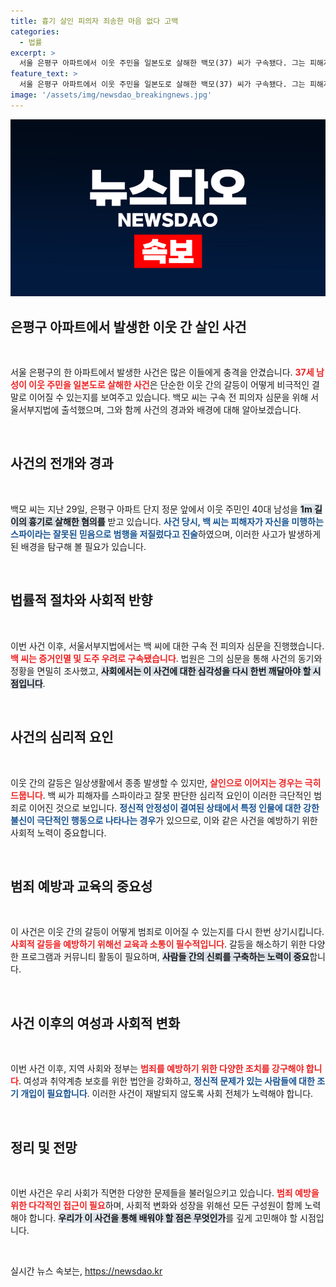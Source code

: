```yaml
---
title: 흉기 살인 피의자 죄송한 마음 없다 고백
categories:
  - 법률
excerpt: >
  서울 은평구 아파트에서 이웃 주민을 일본도로 살해한 백모(37) 씨가 구속됐다. 그는 피해자를 스파이로 잘못 생각해 극단적인 선택을 했다고 주장하며, 취재진 질문에 미안하지 않다며 긴장감을 더했다.
feature_text: >
  서울 은평구 아파트에서 이웃 주민을 일본도로 살해한 백모(37) 씨가 구속됐다. 그는 피해자를 스파이로 잘못 생각해 극단적인 선택을 했다고 주장하며, 취재진 질문에 미안하지 않다며 긴장감을 더했다.
image: '/assets/img/newsdao_breakingnews.jpg'
---
```


<p><img src="/assets/img/newsdao_breakingnews.jpg" alt="pcversion 속보" /></p>

<h2 data-ke-size="size26">은평구 아파트에서 발생한 이웃 간 살인 사건</h2>

<p data-ke-size="size16">&nbsp;</p>

<p data-ke-size="size16">서울 은평구의 한 아파트에서 발생한 사건은 많은 이들에게 충격을 안겼습니다. <b><span style="color: #ee2323;">37세 남성이 이웃 주민을 일본도로 살해한 사건</span></b>은 단순한 이웃 간의 갈등이 어떻게 비극적인 결말로 이어질 수 있는지를 보여주고 있습니다. 백모 씨는 구속 전 피의자 심문을 위해 서울서부지법에 출석했으며, 그와 함께 사건의 경과와 배경에 대해 알아보겠습니다.</p>

<p data-ke-size="size16">&nbsp;</p>

<h2 data-ke-size="size26">사건의 전개와 경과</h2>

<p data-ke-size="size16">&nbsp;</p>

<p data-ke-size="size16">백모 씨는 지난 29일, 은평구 아파트 단지 정문 앞에서 이웃 주민인 40대 남성을 <b><span style="background-color: #21538527;">1m 길이의 흉기로 살해한 혐의를</span></b> 받고 있습니다. <b><span style="color: #1a5490;">사건 당시, 백 씨는 피해자가 자신을 미행하는 스파이라는 잘못된 믿음으로 범행을 저질렀다고 진술</span></b>하였으며, 이러한 사고가 발생하게 된 배경을 탐구해 볼 필요가 있습니다.</p>

<p data-ke-size="size16">&nbsp;</p>

<h2 data-ke-size="size26">법률적 절차와 사회적 반향</h2>

<p data-ke-size="size16">&nbsp;</p>

<p data-ke-size="size16">이번 사건 이후, 서울서부지법에서는 백 씨에 대한 구속 전 피의자 심문을 진행했습니다. <b><span style="color: #ee2323;">백 씨는 증거인멸 및 도주 우려로 구속됐습니다</span></b>. 법원은 그의 심문을 통해 사건의 동기와 정황을 면밀히 조사했고, <b><span style="background-color: #21538527;">사회에서는 이 사건에 대한 심각성을 다시 한번 깨달아야 할 시점입니다</span></b>.</p>

<p data-ke-size="size16">&nbsp;</p>

<h2 data-ke-size="size26">사건의 심리적 요인</h2>

<p data-ke-size="size16">&nbsp;</p>

<p data-ke-size="size16">이웃 간의 갈등은 일상생활에서 종종 발생할 수 있지만, <b><span style="color: #ee2323;">살인으로 이어지는 경우는 극히 드뭅니다</span></b>. 백 씨가 피해자를 스파이라고 잘못 판단한 심리적 요인이 이러한 극단적인 범죄로 이어진 것으로 보입니다. <b><span style="color: #1a5490;">정신적 안정성이 결여된 상태에서 특정 인물에 대한 강한 불신이 극단적인 행동으로 나타나는 경우</span></b>가 있으므로, 이와 같은 사건을 예방하기 위한 사회적 노력이 중요합니다.</p>

<p data-ke-size="size16">&nbsp;</p>

<h2 data-ke-size="size26">범죄 예방과 교육의 중요성</h2>

<p data-ke-size="size16">&nbsp;</p>

<p data-ke-size="size16">이 사건은 이웃 간의 갈등이 어떻게 범죄로 이어질 수 있는지를 다시 한번 상기시킵니다. <b><span style="color: #ee2323;">사회적 갈등을 예방하기 위해선 교육과 소통이 필수적입니다</span></b>. 갈등을 해소하기 위한 다양한 프로그램과 커뮤니티 활동이 필요하며, <b><span style="background-color: #21538527;">사람들 간의 신뢰를 구축하는 노력이 중요</span></b>합니다.</p>

<p data-ke-size="size16">&nbsp;</p>

<h2 data-ke-size="size26">사건 이후의 여성과 사회적 변화</h2>

<p data-ke-size="size16">&nbsp;</p>

<p data-ke-size="size16">이번 사건 이후, 지역 사회와 정부는 <b><span style="color: #ee2323;">범죄를 예방하기 위한 다양한 조치를 강구해야 합니다</span></b>. 여성과 취약계층 보호를 위한 법안을 강화하고, <b><span style="color: #1a5490;">정신적 문제가 있는 사람들에 대한 조기 개입이 필요합니다</span></b>. 이러한 사건이 재발되지 않도록 사회 전체가 노력해야 합니다.</p>

<p data-ke-size="size16">&nbsp;</p>

<h2 data-ke-size="size26">정리 및 전망</h2>

<p data-ke-size="size16">&nbsp;</p>

<p data-ke-size="size16">이번 사건은 우리 사회가 직면한 다양한 문제들을 불러일으키고 있습니다. <b><span style="color: #ee2323;">범죄 예방을 위한 다각적인 접근이 필요</span></b>하며, 사회적 변화와 성장을 위해선 모든 구성원이 함께 노력해야 합니다. <b><span style="background-color: #21538527;">우리가 이 사건을 통해 배워야 할 점은 무엇인가</span></b>를 깊게 고민해야 할 시점입니다.</p>

<p data-ke-size="size16">&nbsp;</p>
실시간 뉴스 속보는, <a href="https://newsdao.kr" rel="dofollow">https://newsdao.kr</a>


